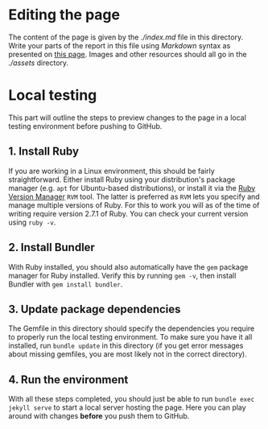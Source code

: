 # Editing the page
The content of the page is given by the *./index.md* file in this directory. Write your parts of the report in this file using *Markdown* syntax as presented on [this page](https://guides.github.com/features/mastering-markdown/). Images and other resources should all go in the *./assets* directory.

# Local testing
This part will outline the steps to preview changes to the page in a local testing environment before pushing to GitHub.

## 1. Install Ruby
If you are working in a Linux environment, this should be fairly straightforward. Either install Ruby using your distribution's package manager (e.g. `apt` for Ubuntu-based distributions), or install it via the [Ruby Version Manager](https://rvm.io/) `RVM` tool. The latter is preferred as `RVM` lets you specify and manage multiple versions of Ruby. For this to work you will as of the time of writing require version 2.7.1 of Ruby. You can check your current version using `ruby -v`.

## 2. Install Bundler
With Ruby installed, you should also automatically have the `gem` package manager for Ruby installed. Verify this by running `gem -v`, then install Bundler with `gem install bundler`.

## 3. Update package dependencies
The Gemfile in this directory should specify the dependencies you require to properly run the local testing environment. To make sure you have it all installed, run `bundle update` in this directory (if you get error messages about missing gemfiles, you are most likely not in the correct directory).

## 4. Run the environment
With all these steps completed, you should just be able to run `bundle exec jekyll serve` to start a local server hosting the page. Here you can play around with changes **before** you push them to GitHub.

